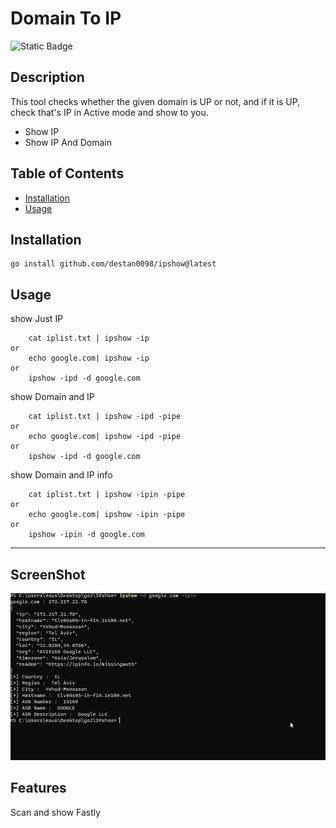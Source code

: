 # Domain To IP
![Static Badge](https://img.shields.io/badge/Go-100%25-brightgreen)
## Description

This tool checks whether the given domain is UP or not, and if it is UP, check that's IP in Active mode and show to you.

- Show IP
- Show IP And Domain


## Table of Contents 


- [Installation](#installation)
- [Usage](#usage)


## Installation

```
go install github.com/destan0098/ipshow@latest
```

## Usage

show Just IP
```
    cat iplist.txt | ipshow -ip
or
    echo google.com| ipshow -ip
or
    ipshow -ipd -d google.com
```
show Domain and  IP
```
    cat iplist.txt | ipshow -ipd -pipe
or
    echo google.com| ipshow -ipd -pipe
or
    ipshow -ipd -d google.com
```
show Domain and  IP info
```
    cat iplist.txt | ipshow -ipin -pipe
or
    echo google.com| ipshow -ipin -pipe
or
    ipshow -ipin -d google.com
```

---

## ScreenShot

![IP Show](/ScreenShot.png?raw=true "IP Show")


## Features

Scan and show Fastly 

